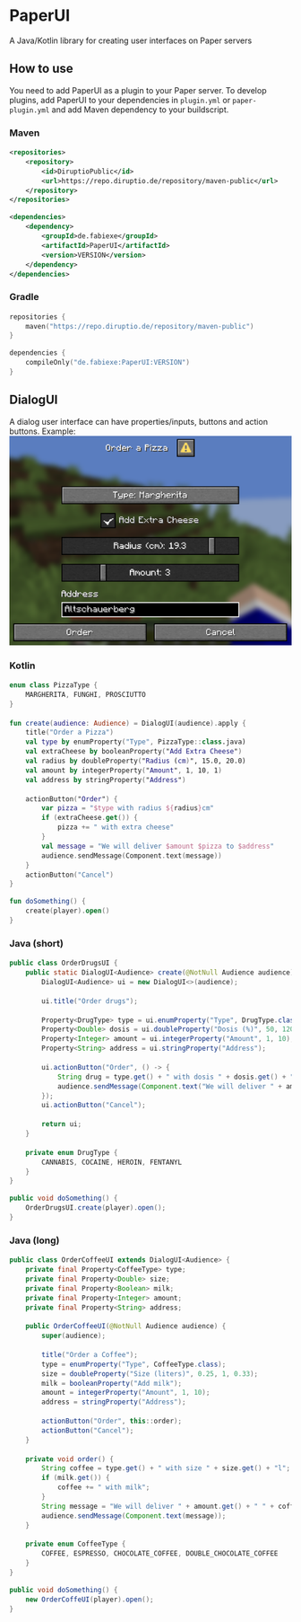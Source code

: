# PaperUI
A Java/Kotlin library for creating user interfaces on Paper servers


## How to use
You need to add PaperUI as a plugin to your Paper server.
To develop plugins, add PaperUI to your dependencies in `plugin.yml` or `paper-plugin.yml` and add Maven dependency to your buildscript.
### Maven
```xml
<repositories>
    <repository>
        <id>DiruptioPublic</id>
        <url>https://repo.diruptio.de/repository/maven-public</url>
    </repository>
</repositories>
```
```xml
<dependencies>
    <dependency>
        <groupId>de.fabiexe</groupId>
        <artifactId>PaperUI</artifactId>
        <version>VERSION</version>
    </dependency>
</dependencies>
```
### Gradle
```kotlin
repositories {
    maven("https://repo.diruptio.de/repository/maven-public")
}
```
```kotlin
dependencies {
    compileOnly("de.fabiexe:PaperUI:VERSION")
}
```


## DialogUI
A dialog user interface can have properties/inputs, buttons and action buttons.
Example:\
<img src=".github/assets/OrderPizzaUI.png" alt="OrderPizzaUI">

### Kotlin
```kotlin
enum class PizzaType {
    MARGHERITA, FUNGHI, PROSCIUTTO
}

fun create(audience: Audience) = DialogUI(audience).apply {
    title("Order a Pizza")
    val type by enumProperty("Type", PizzaType::class.java)
    val extraCheese by booleanProperty("Add Extra Cheese")
    val radius by doubleProperty("Radius (cm)", 15.0, 20.0)
    val amount by integerProperty("Amount", 1, 10, 1)
    val address by stringProperty("Address")

    actionButton("Order") {
        var pizza = "$type with radius ${radius}cm"
        if (extraCheese.get()) {
            pizza += " with extra cheese"
        }
        val message = "We will deliver $amount $pizza to $address"
        audience.sendMessage(Component.text(message))
    }
    actionButton("Cancel")
}
```
```kotlin
fun doSomething() {
    create(player).open()
}
```


### Java (short)
```java
public class OrderDrugsUI {
    public static DialogUI<Audience> create(@NotNull Audience audience) {
        DialogUI<Audience> ui = new DialogUI<>(audience);

        ui.title("Order drugs");

        Property<DrugType> type = ui.enumProperty("Type", DrugType.class);
        Property<Double> dosis = ui.doubleProperty("Dosis (%)", 50, 120, 100);
        Property<Integer> amount = ui.integerProperty("Amount", 1, 10);
        Property<String> address = ui.stringProperty("Address");

        ui.actionButton("Order", () -> {
            String drug = type.get() + " with dosis " + dosis.get() + "%";
            audience.sendMessage(Component.text("We will deliver " + amount.get() + " " + drug + " to " + address.get()));
        });
        ui.actionButton("Cancel");

        return ui;
    }

    private enum DrugType {
        CANNABIS, COCAINE, HEROIN, FENTANYL
    }
}
```
```java
public void doSomething() {
    OrderDrugsUI.create(player).open();
}
```

### Java (long)
```java
public class OrderCoffeeUI extends DialogUI<Audience> {
    private final Property<CoffeeType> type;
    private final Property<Double> size;
    private final Property<Boolean> milk;
    private final Property<Integer> amount;
    private final Property<String> address;

    public OrderCoffeeUI(@NotNull Audience audience) {
        super(audience);

        title("Order a Coffee");
        type = enumProperty("Type", CoffeeType.class);
        size = doubleProperty("Size (liters)", 0.25, 1, 0.33);
        milk = booleanProperty("Add milk");
        amount = integerProperty("Amount", 1, 10);
        address = stringProperty("Address");

        actionButton("Order", this::order);
        actionButton("Cancel");
    }

    private void order() {
        String coffee = type.get() + " with size " + size.get() + "l";
        if (milk.get()) {
            coffee += " with milk";
        }
        String message = "We will deliver " + amount.get() + " " + coffee + " to " + address.get();
        audience.sendMessage(Component.text(message));
    }

    private enum CoffeeType {
        COFFEE, ESPRESSO, CHOCOLATE_COFFEE, DOUBLE_CHOCOLATE_COFFEE
    }
}
```
```java
public void doSomething() {
    new OrderCoffeUI(player).open();
}
```
